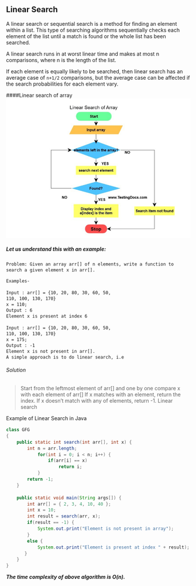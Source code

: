 ## Linear Search

A linear search or sequential search is a method for finding an element within a list. This type of searching algorithms sequentially checks each element of the list until a match is found or the whole list has been searched.

A linear search runs in at worst linear time and makes at most n comparisons, where n is the length of the list.

If each element is equally likely to be searched, then linear search has an average case of `n+1/2` comparisons, but the average case can be affected if the search probabilities for each element vary.


####Linear search of array
  ![image](../../assets/images/search_algos/linear-search-flow-chart.jpeg)


##### Let us understand this with an example:

```
Problem: Given an array arr[] of n elements, write a function to search a given element x in arr[].
```

```
Examples-

Input : arr[] = {10, 20, 80, 30, 60, 50,
110, 100, 130, 170}
x = 110;
Output : 6
Element x is present at index 6

Input : arr[] = {10, 20, 80, 30, 60, 50,
110, 100, 130, 170}
x = 175;
Output : -1
Element x is not present in arr[].
A simple approach is to do linear search, i.e

```

###### Solution
>Start from the leftmost element of arr[] and one by one compare x with each element of arr[]
If x matches with an element, return the index.
If x doesn’t match with any of elements, return -1.
Linear search

Example of Linear Search in Java

```java
class GFG  
{  
    public static int search(int arr[], int x) {
        int n = arr.length;
            for(int i = 0; i < n; i++) {
                if(arr[i] == x)
                    return i;
            }
        return -1;
    }

    public static void main(String args[]) {
        int arr[] = { 2, 3, 4, 10, 40 };  
        int x = 10;
        int result = search(arr, x); 
        if(result == -1) {
            System.out.print("Element is not present in array"); 
        }    
        else {
            System.out.print("Element is present at index " + result); 
       }
    }   
}
```

_**The time complexity of above algorithm is O(n).**_